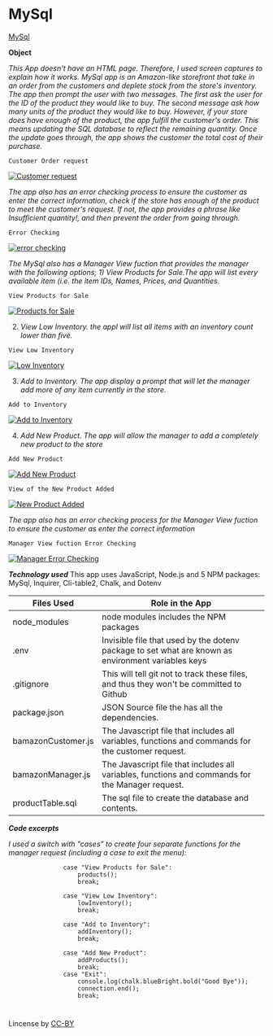 # MySql

[MySql](https://github.com/fpinder/MySql)

**Object**

*This App doesn't have an HTML page. Therefore, I used screen captures to explain how it works. MySql app is an Amazon-like storefront that take in an order from the customers and deplete stock from the store's inventory. The app then prompt the user with two messages. The first ask the user for the ID of the product they would like to buy. The second message ask how many units of the product they would like to buy. However, if your store does have enough of the product, the app fulfill the customer's order. 
This means updating the SQL database to reflect the remaining quantity.
Once the update goes through, the app shows the customer the total cost of their purchase.*

`Customer Order request`

<a href="#"><img src="https://github.com/fpinder/MySql/blob/master/images/Capture2.JPG" alt="Customer request"></a>

*The app also has an error checking process to ensure the customer as enter the correct information, check if the store has enough of the product to meet the customer's request. If not, the app provides a phrase like Insufficient quantity!, and then prevent the order from going through.*

`Error Checking`

<a href="#"><img src="https://github.com/fpinder/MySql/blob/master/images/Capture1.JPG" alt="error checking"></a>

*The MySql also has a Manager View fuction that provides the manager with the following options;* *1) View Products for Sale.The app will list every available item (i.e. the item IDs, Names, Prices, and Quantities.* 

`View Products for Sale`

<a href="#"><img src="https://github.com/fpinder/MySql/blob/master/images/Capture3.JPG" alt="Products for Sale"></a>

2) *View Low Inventory. the appl will list all items with an inventory count lower than five.*

`View Low Inventory`

<a href="#"><img src="https://github.com/fpinder/MySql/blob/master/images/Capture4.JPG" alt="Low Inventory"></a>

3) *Add to Inventory. The app display a prompt that will let the manager add more of any item currently in the store.*

`Add to Inventory`

<a href="#"><img src="https://github.com/fpinder/MySql/blob/master/images/Capture5.JPG" alt="Add to Inventory"></a>

 4) *Add New Product. The app will allow the manager to add a completely new product to the store*

  `Add New Product`

  <a href="#"><img src="https://github.com/fpinder/MySql/blob/master/images/Capture6.JPG" alt="Add New Product"></a>

 
`View of the New Product Added`

<a href="#"><img src="https://github.com/fpinder/MySql/blob/master/images/Capture7.JPG" alt="New Product Added"></a>

*The app also has an error checking process for the Manager View fuction to ensure the customer as enter the correct information*

`Manager View fuction Error Checking`

<a href="#"><img src="https://github.com/fpinder/MySql/blob/master/images/Capture8.JPG" alt="Manager Error Checking"></a>

**_Technology used_**
This app uses JavaScript, Node.js and 5 NPM packages: MySql, Inquirer, Cli-table2, Chalk, and Dotenv

| Files Used   |  Role in the App                                                                  |
| ------------ | -------------------------------------------------------------------------------------- |
| node_modules | node modules includes the  NPM packages                                               |
| .env         | Invisible file that used by the dotenv package to set what are known as environment variables keys                              |
| .gitignore   | This will tell git not to track these files, and thus they won't be committed to Github |
| package.json | JSON Source file the has all the dependencies.                    |
| bamazonCustomer.js     | The Javascript file that includes all variables, functions and commands for the customer request. |
| bamazonManager.js     | The Javascript file that includes all variables, functions and commands for the Manager request. |
| productTable.sql   | The sql file to create the database and contents. |

**_Code excerpts_**

*I used a switch with "cases" to create four separate functions for the manager request (including a case to exit the menu):*

 ```switch (answer.action) {
                case "View Products for Sale":
                    products();
                    break;

                case "View Low Inventory":
                    lowInventory();
                    break;

                case "Add to Inventory":
                    addInventory();
                    break;

                case "Add New Product":
                    addProducts();
                    break;
                case "Exit":
                    console.log(chalk.blueBright.bold("Good Bye"));
                    connection.end();
                    break;
```

#
Lincense by <a href="https://creativecommons.org/licenses/by/3.0/" rel="nofollow">CC-BY</a>
